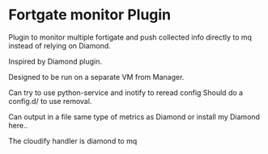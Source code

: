 # Fortgate monitor Plugin

Plugin to  monitor multiple fortigate and push collected 
info directly to mq instead of relying on Diamond.

Inspired by Diamond plugin.

Designed to be run on a separate VM from Manager.

Can try to use python-service and inotify to reread config
Should do a config.d/ to use removal.

Can output in a file same type of metrics as Diamond or install my Diamond here..
 
 The cloudify handler is diamond to mq